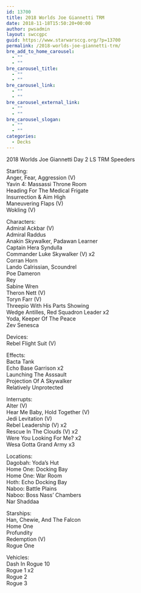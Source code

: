 ```yaml
---
id: 13700
title: 2018 Worlds Joe Giannetti TRM
date: 2018-11-18T15:50:20+00:00
author: pwsadmin
layout: swccgpc
guid: https://www.starwarsccg.org/?p=13700
permalink: /2018-worlds-joe-giannetti-trm/
bre_add_to_home_carousel:
  - ""
  - ""
bre_carousel_title:
  - ""
  - ""
bre_carousel_link:
  - ""
  - ""
bre_carousel_external_link:
  - ""
  - ""
bre_carousel_slogan:
  - ""
  - ""
categories:
  - Decks
---
```

2018 Worlds Joe Giannetti Day 2 LS TRM Speeders

Starting:  
Anger, Fear, Aggression (V)  
Yavin 4: Massassi Throne Room  
Heading For The Medical Frigate  
Insurrection & Aim High  
Maneuvering Flaps (V)  
Wokling (V)

Characters:  
Admiral Ackbar (V)  
Admiral Raddus  
Anakin Skywalker, Padawan Learner  
Captain Hera Syndulla  
Commander Luke Skywalker (V) x2  
Corran Horn  
Lando Calrissian, Scoundrel  
Poe Dameron  
Rey  
Sabine Wren  
Theron Nett (V)  
Toryn Farr (V)  
Threepio With His Parts Showing  
Wedge Antilles, Red Squadron Leader x2  
Yoda, Keeper Of The Peace  
Zev Senesca

Devices:  
Rebel Flight Suit (V)

Effects:  
Bacta Tank  
Echo Base Garrison x2  
Launching The Asssault  
Projection Of A Skywalker  
Relatively Unprotected

Interrupts:  
Alter (V)  
Hear Me Baby, Hold Together (V)  
Jedi Levitation (V)  
Rebel Leadership (V) x2  
Rescue In The Clouds (V) x2  
Were You Looking For Me? x2  
Wesa Gotta Grand Army x3

Locations:  
Dagobah: Yoda&#8217;s Hut  
Home One: Docking Bay  
Home One: War Room  
Hoth: Echo Docking Bay  
Naboo: Battle Plains  
Naboo: Boss Nass&#8217; Chambers  
Nar Shaddaa

Starships:  
Han, Chewie, And The Falcon  
Home One  
Profundity  
Redemption (V)  
Rogue One

Vehicles:  
Dash In Rogue 10  
Rogue 1 x2  
Rogue 2  
Rogue 3
